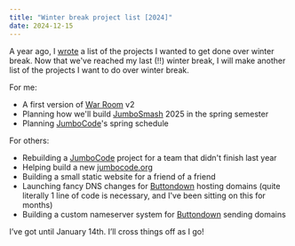 ```yaml
---
title: "Winter break project list [2024]"
date: 2024-12-15
---
```


A year ago, I [wrote](/winter23) a list of the projects I wanted to get done over winter break. Now that we've reached my last (!!) winter break, I will make another list of the projects I want to do over winter break.

For me:

- A first version of [War Room](https://war.elk.sh/home) v2
- Planning how we'll build [JumboSmash](https://github.com/jumbosmash/tradition) 2025 in the spring semester
- Planning [JumboCode](/jumbocode)'s spring schedule

For others:

- Rebuilding a [JumboCode](/jumbocode) project for a team that didn't finish last year
- Helping build a new [jumbocode.org](https://jumbocode.org)
- Building a small static website for a friend of a friend
- Launching fancy DNS changes for [Buttondown](https://buttondown.com) hosting domains (quite literally 1 line of code is necessary, and I've been sitting on this for months)
- Building a custom nameserver system for [Buttondown](https://buttondown.com) sending domains

I’ve got until January 14th. I’ll cross things off as I go!
